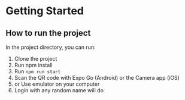 # Getting Started

## How to run the project

In the project directory, you can run:
1. Clone the project
2. Run npm install
3. Run `npm run start`
4. Scan the QR code with Expo Go (Android) or the Camera app (iOS)
5. or Use emulator on your computer
6. Login with any random name will do

